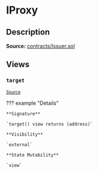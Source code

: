 # IProxy

## Description

**Source:** [contracts/Issuer.sol](https://github.com/Synthetixio/synthetix/tree/v2.76.1/contracts/Issuer.sol)

## Views

### `target`

<sub>[Source](https://github.com/Synthetixio/synthetix/tree/v2.76.1/contracts/Issuer.sol#L35)</sub>

??? example "Details"

    **Signature**

    `target() view returns (address)`

    **Visibility**

    `external`

    **State Mutability**

    `view`
